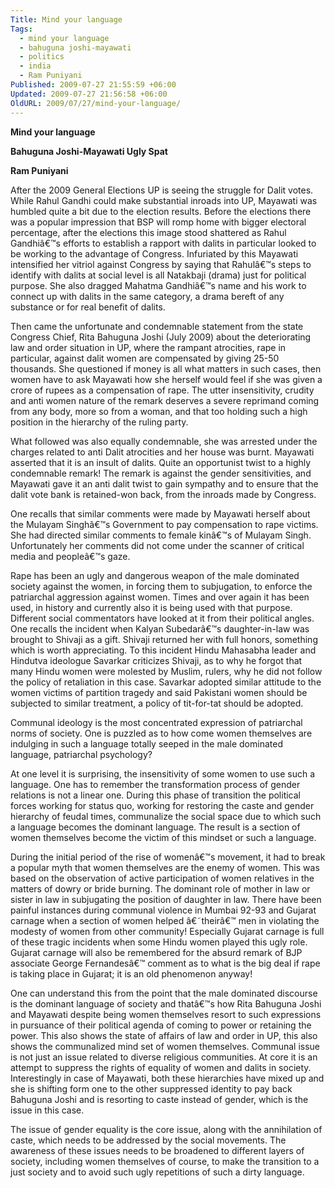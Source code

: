 ```yaml
---
Title: Mind your language
Tags:
  - mind your language
  - bahuguna joshi-mayawati
  - politics
  - india
  - Ram Puniyani
Published: 2009-07-27 21:55:59 +06:00
Updated: 2009-07-27 21:56:58 +06:00
OldURL: 2009/07/27/mind-your-language/
---
```


<strong>Mind your language </strong>

<strong>Bahuguna Joshi-Mayawati Ugly Spat</strong> 

<strong>Ram Puniyani </strong>

After the 2009 General Elections UP is seeing the struggle for Dalit votes. While Rahul Gandhi could make substantial inroads into UP, Mayawati was humbled quite a bit due to the election results. Before the elections there was a popular impression that BSP will romp home with bigger electoral percentage, after the elections this image stood shattered as Rahul Gandhiâ€™s efforts to establish a rapport with dalits in particular looked to be working to the advantage of Congress. Infuriated by this Mayawati intensified her vitriol against Congress by saying that Rahulâ€™s steps to identify with dalits at social level is all Natakbaji (drama) just for political purpose. She also dragged Mahatma Gandhiâ€™s name and his work to connect up with dalits in the same category, a drama bereft of any substance or for real benefit of dalits. 

Then came the unfortunate and condemnable statement from the state Congress Chief, Rita Bahuguna Joshi (July 2009) about the deteriorating law and order situation in UP, where the rampant atrocities, rape in particular, against dalit women are compensated by giving 25-50 thousands. She questioned if money is all what matters in such cases, then women have to ask Mayawati how she herself would feel if she was given a crore of rupees as a compensation of rape. The utter insensitivity, crudity and anti women nature of the remark deserves a severe reprimand coming from any body, more so from a woman, and that too holding such a high position in the hierarchy of the ruling party. 

What followed was also equally condemnable, she was arrested under the charges related to anti Dalit atrocities and her house was burnt. Mayawati asserted that it is an insult of dalits. Quite an opportunist twist to a highly condemnable remark! The remark is against the gender sensitivities, and Mayawati gave it an anti dalit twist to gain sympathy and to ensure that the dalit vote bank is retained-won back, from the inroads made by Congress. 

One recalls that similar comments were made by Mayawati herself about the Mulayam Singhâ€™s Government to pay compensation to rape victims. She had directed similar comments to female kinâ€™s of Mulayam Singh. Unfortunately her comments did not come under the scanner of critical media and peopleâ€™s gaze. 

Rape has been an ugly and dangerous weapon of the male dominated society against the women, in forcing them to subjugation, to enforce the patriarchal aggression against women. Times and over again it has been used, in history and currently also it is being used with that purpose. Different social commentators have looked at it from their political angles. One recalls the incident when Kalyan Subedarâ€™s daughter-in-law was brought to Shivaji as a gift. Shivaji returned her with full honors, something which is worth appreciating. To this incident Hindu Mahasabha leader and Hindutva ideologue Savarkar criticizes Shivaji, as to why he forgot that many Hindu women were molested by Muslim, rulers, why he did not follow the policy of retaliation in this case. Savarkar adopted similar attitude to the women victims of partition tragedy and said Pakistani women should be subjected to similar treatment, a policy of tit-for-tat should be adopted. 

Communal ideology is the most concentrated expression of patriarchal norms of society. One is puzzled as to how come women themselves are indulging in such a language totally seeped in the male dominated language, patriarchal psychology? 

At one level it is surprising, the insensitivity of some women to use such a language. One has to remember the transformation process of gender relations is not a linear one. During this phase of transition the political forces working for status quo, working for restoring the caste and gender hierarchy of feudal times, communalize the social space due to which such a language becomes the dominant language. The result is a section of women themselves become the victim of this mindset or such a language. 

During the initial period of the rise of womenâ€™s movement, it had to break a popular myth that women themselves are the enemy of women. This was based on the observation of active participation of women relatives in the matters of dowry or bride burning. The dominant role of mother in law or sister in law in subjugating the position of daughter in law. There have been painful instances during communal violence in Mumbai 92-93 and Gujarat carnage when a section of women helped â€˜theirâ€™ men in violating the modesty of women from other community! Especially Gujarat carnage is full of these tragic incidents when some Hindu women played this ugly role. Gujarat carnage will also be remembered for the absurd remark of BJP associate George Fernandesâ€™ comment as to what is the big deal if rape is taking place in Gujarat; it is an old phenomenon anyway! 

One can understand this from the point that the male dominated discourse is the dominant language of society and thatâ€™s how Rita Bahuguna Joshi and Mayawati despite being women themselves resort to such expressions in pursuance of their political agenda of coming to power or retaining the power. This also shows the state of affairs of law and order in UP, this also shows the communalized mind set of women themselves. Communal issue is not just an issue related to diverse religious communities. At core it is an attempt to suppress the rights of equality of women and dalits in society. Interestingly in case of Mayawati, both these hierarchies have mixed up and she is shifting form one to the other suppressed identity to pay back Bahuguna Joshi and is resorting to caste instead of gender, which is the issue in this case. 

The issue of gender equality is the core issue, along with the annihilation of caste, which needs to be addressed by the social movements. The awareness of these issues needs to be broadened to different layers of society, including women themselves of course, to make the transition to a just society and to avoid such ugly repetitions of such a dirty language.

